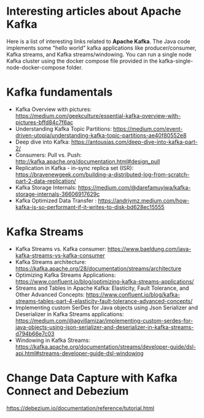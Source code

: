 # Interesting articles about Apache Kafka

Here is a list of interesting links related to **Apache Kafka**. 
The Java code implements some "hello world" kafka applications like producer/consumer, Kafka streams, and Kafka streams/windowing. 
You can run a single node Kafka cluster using the docker compose file provided in the 
kafka-single-node-docker-compose folder.

# Kafka fundamentals

* Kafka Overview with pictures: https://medium.com/geekculture/essential-kafka-overview-with-pictures-bffd84c7f6ac
* Understanding Kafka Topic Partitions: https://medium.com/event-driven-utopia/understanding-kafka-topic-partitions-ae40f80552e8
* Deep dive into Kafka: https://antousias.com/deep-dive-into-kafka-part-2/
* Consumers: Pull vs. Push: http://kafka.apache.org/documentation.html#design_pull
* Replication in Kafka - in-sync replica set (ISR): https://bravenewgeek.com/building-a-distributed-log-from-scratch-part-2-data-replication/
* Kafka Storage Internals: https://medium.com/@darefamuyiwa/kafka-storage-internals-36606917629c
* Kafka Optimized Data Transfer : https://andriymz.medium.com/how-kafka-is-so-performant-if-it-writes-to-disk-bd628ec15555

# Kafka Streams
* Kafka Streams vs. Kafka consumer: https://www.baeldung.com/java-kafka-streams-vs-kafka-consumer
* Kafka Streams architecture: https://kafka.apache.org/28/documentation/streams/architecture
* Optimizing Kafka Streams Applications: https://www.confluent.io/blog/optimizing-kafka-streams-applications/
* Streams and Tables in Apache Kafka: Elasticity, Fault Tolerance, and Other Advanced Concepts: https://www.confluent.io/blog/kafka-streams-tables-part-4-elasticity-fault-tolerance-advanced-concepts/
* Implementing custom SerDes for Java objects using Json Serializer and Deserializer in Kafka Streams applications: https://medium.com/@agvillamizar/implementing-custom-serdes-for-java-objects-using-json-serializer-and-deserializer-in-kafka-streams-d794b66e7c03
* Windowing in Kafka Streams: https://kafka.apache.org/documentation/streams/developer-guide/dsl-api.html#streams-developer-guide-dsl-windowing

# Change Data Capture with Kafka Connect and Debezium
https://debezium.io/documentation/reference/tutorial.html